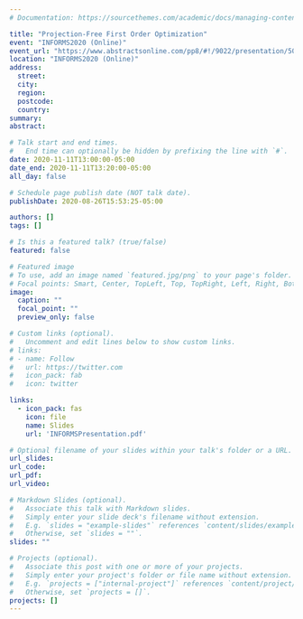 ```yaml
---
# Documentation: https://sourcethemes.com/academic/docs/managing-content/

title: "Projection-Free First Order Optimization"
event: "INFORMS2020 (Online)"
event_url: "https://www.abstractsonline.com/pp8/#!/9022/presentation/5052"
location: "INFORMS2020 (Online)"
address:
  street:
  city: 
  region:
  postcode:
  country: 
summary:
abstract:

# Talk start and end times.
#   End time can optionally be hidden by prefixing the line with `#`.
date: 2020-11-11T13:00:00-05:00
date_end: 2020-11-11T13:20:00-05:00
all_day: false

# Schedule page publish date (NOT talk date).
publishDate: 2020-08-26T15:53:25-05:00

authors: []
tags: []

# Is this a featured talk? (true/false)
featured: false

# Featured image
# To use, add an image named `featured.jpg/png` to your page's folder. 
# Focal points: Smart, Center, TopLeft, Top, TopRight, Left, Right, BottomLeft, Bottom, BottomRight.
image:
  caption: ""
  focal_point: ""
  preview_only: false

# Custom links (optional).
#   Uncomment and edit lines below to show custom links.
# links:
# - name: Follow
#   url: https://twitter.com
#   icon_pack: fab
#   icon: twitter

links:
  - icon_pack: fas
    icon: file
    name: Slides
    url: 'INFORMSPresentation.pdf'

# Optional filename of your slides within your talk's folder or a URL.
url_slides: 
url_code:
url_pdf:
url_video:

# Markdown Slides (optional).
#   Associate this talk with Markdown slides.
#   Simply enter your slide deck's filename without extension.
#   E.g. `slides = "example-slides"` references `content/slides/example-slides.md`.
#   Otherwise, set `slides = ""`.
slides: ""

# Projects (optional).
#   Associate this post with one or more of your projects.
#   Simply enter your project's folder or file name without extension.
#   E.g. `projects = ["internal-project"]` references `content/project/deep-learning/index.md`.
#   Otherwise, set `projects = []`.
projects: []
---
```

